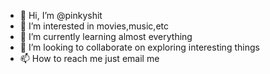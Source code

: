 - 👋 Hi, I’m @pinkyshit
- 👀 I’m interested in movies,music,etc
- 🌱 I’m currently learning almost everything 
- 💞️ I’m looking to collaborate on exploring interesting things
- 📫 How to reach me just email me

<!---
pinkyshit/pinkyshit is a ✨ special ✨ repository because its `README.md` (this file) appears on your GitHub profile.
You can click the Preview link to take a look at your changes.
--->
